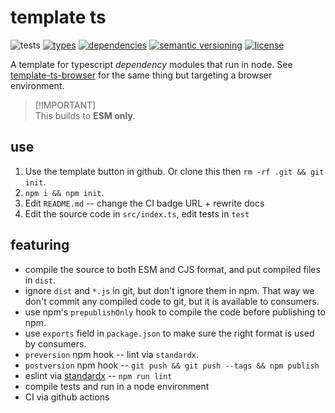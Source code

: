 # template ts
![tests](https://github.com/bicycle-codes/util/actions/workflows/nodejs.yml/badge.svg)
[![types](https://img.shields.io/npm/types/@bicycle-codes/util?style=flat-square)](README.md)
[![dependencies](https://img.shields.io/badge/dependencies-zero-brightgreen.svg?style=flat-square)](package.json)
[![semantic versioning](https://img.shields.io/badge/semver-2.0.0-blue?logo=semver&style=flat-square)](https://semver.org/)
[![license](https://img.shields.io/badge/license-MIT-brightgreen.svg?style=flat-square)](LICENSE)

A template for typescript *dependency* modules that run in node. See [template-ts-browser](https://github.com/nichoth/template-ts-browser) for the same thing but targeting a browser environment.

>
> [!IMPORTANT]  
> This builds to **ESM only**.
>

## use

1. Use the template button in github. Or clone this then `rm -rf .git && git init`.
2. `npm i && npm init`.
3. Edit `README.md` -- change the CI badge URL + rewrite docs
5. Edit the source code in `src/index.ts`, edit tests in `test`

## featuring

* compile the source to both ESM and CJS format, and put compiled files in `dist`.
* ignore `dist` and `*.js` in git, but don't ignore them in npm. That way we don't commit any compiled code to git, but it is available to consumers.
* use npm's `prepublishOnly` hook to compile the code before publishing to npm.
* use `exports` field in `package.json` to make sure the right format is used by consumers.
* `preversion` npm hook -- lint via `standardx`.
* `postversion` npm hook -- `git push && git push --tags && npm publish`
* eslint via [standardx](https://www.npmjs.com/package/standardx) -- `npm run lint`
* compile tests and run in a node environment
* CI via github actions
